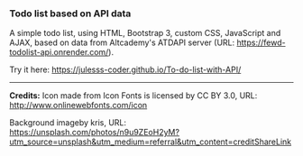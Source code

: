 ### Todo list based on API data

A simple todo list, using HTML, Bootstrap 3, custom CSS, JavaScript and AJAX, based on data from Altcademy's ATDAPI server (URL: https://fewd-todolist-api.onrender.com/).

Try it here: https://julesss-coder.github.io/To-do-list-with-API/

---
**Credits:**
Icon made from Icon Fonts is licensed by CC BY 3.0, URL: http://www.onlinewebfonts.com/icon

Background imageby kris, URL: https://unsplash.com/photos/n9u9ZEoH2yM?utm_source=unsplash&utm_medium=referral&utm_content=creditShareLink